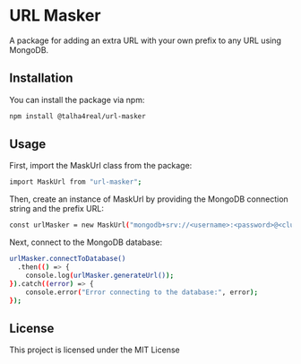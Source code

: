 # URL Masker

A package for adding an extra URL with your own prefix to any URL using MongoDB.

## Installation

You can install the package via npm:

```bash
npm install @talha4real/url-masker
```

## Usage
First, import the MaskUrl class from the package:
```bash
import MaskUrl from "url-masker";
```

Then, create an instance of MaskUrl by providing the MongoDB connection string and the prefix URL:
```bash
const urlMasker = new MaskUrl("mongodb+srv://<username>:<password>@<cluster-address>/<database>","https://example.com");
```

Next, connect to the MongoDB database:
```bash
urlMasker.connectToDatabase()
  .then(() => {
    console.log(urlMasker.generateUrl());
}).catch((error) => {
    console.error("Error connecting to the database:", error);
});
```

## License
This project is licensed under the MIT License






